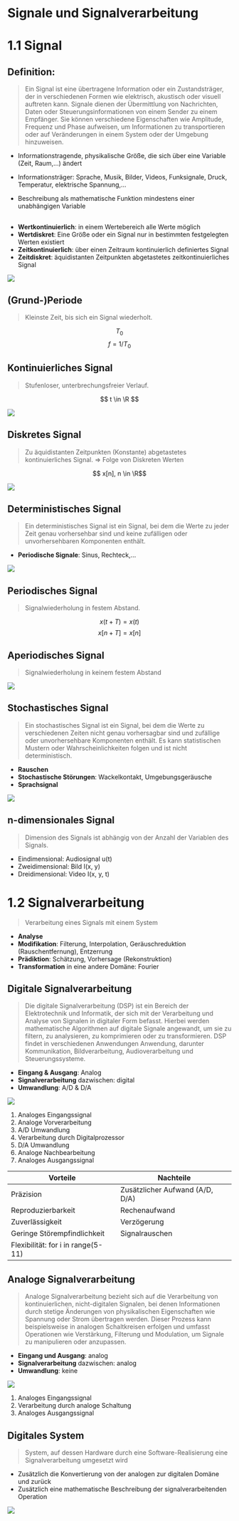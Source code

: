 ﻿# Signale und Signalverarbeitung

# 1.1 Signal
## Definition:

> Ein Signal ist eine übertragene Information oder ein Zustandsträger,
> der in verschiedenen Formen wie elektrisch, akustisch oder visuell
> auftreten kann. Signale dienen der Übermittlung von Nachrichten, Daten
> oder Steuerungsinformationen von einem Sender zu einem Empfänger. Sie
> können verschiedene Eigenschaften wie Amplitude, Frequenz und Phase
> aufweisen, um Informationen zu transportieren oder auf Veränderungen
> in einem System oder der Umgebung hinzuweisen.

 - Informationstragende, physikalische Größe, die sich über eine Variable (Zeit, Raum,…) ändert

-   Informationsträger: Sprache, Musik, Bilder, Videos, Funksignale, Druck, Temperatur, elektrische Spannung,…
-   Beschreibung als mathematische Funktion mindestens einer unabhängigen Variable
## 
-   **Wertkontinuierlich**: in einem Wertebereich alle Werte möglich
-   **Wertdiskret**: Eine Größe oder ein Signal nur in bestimmten festgelegten Werten existiert
-   **Zeitkontinuierlich**: über einen Zeitraum kontinuierlich definiertes Signal
-   **Zeitdiskret**: äquidistanten Zeitpunkten abgetastetes zeitkontinuierliches Signal

![](/_static/lecture_specific/01_Vorlesungen_Script_Images/Signale.png)

## (Grund-)Periode

> Kleinste Zeit, bis sich ein Signal wiederholt.

$$ T_0$$
$$ f = 1/T_0$$

## Kontinuierliches Signal
> Stufenloser, unterbrechungsfreier Verlauf.

$$ t \in \R $$

![](/_static/lecture_specific/01_Vorlesungen_Script_Images/Kontinuierliches_Signal.png)

## Diskretes Signal
> Zu äquidistanten Zeitpunkten (Konstante) abgetastetes kontinuierliches Signal.
> => Folge von Diskreten Werten

$$ x[n], n \in \R$$

![](/_static/lecture_specific/01_Vorlesungen_Script_Images/Diskretes_Signal.png)

## Deterministisches Signal

> Ein deterministisches Signal ist ein Signal, bei dem die Werte zu
> jeder Zeit genau vorhersehbar sind und keine zufälligen oder
> unvorhersehbaren Komponenten enthält.

-   **Periodische Signale**: Sinus, Rechteck,…

![](/_static/lecture_specific/01_Vorlesungen_Script_Images/Deterministisches_Signal.png)

## Periodisches Signal

> Signalwiederholung in festem Abstand.

$$ x(t + T) = x(t)$$
$$x[n +T] = x[n]$$

## Aperiodisches Signal
  > Signalwiederholung in keinem festem Abstand

![](/_static/lecture_specific/01_Vorlesungen_Script_Images/Aperiodisches_Signal.png)
  
## Stochastisches Signal

> Ein stochastisches Signal ist ein Signal, bei dem die Werte zu
> verschiedenen Zeiten nicht genau vorhersagbar sind und zufällige oder
> unvorhersehbare Komponenten enthält. Es kann statistischen Mustern
> oder Wahrscheinlichkeiten folgen und ist nicht deterministisch.

-   **Rauschen**
-   **Stochastische Störungen**: Wackelkontakt, Umgebungsgeräusche
-   **Sprachsignal**

![](/_static/lecture_specific/01_Vorlesungen_Script_Images/Stochastisches_Signal.png)

## n-dimensionales Signal

> Dimension des Signals ist abhängig von der Anzahl der Variablen des
> Signals.

- Eindimensional: Audiosignal u(t)
- Zweidimensional: Bild I(x, y)
- Dreidimensional: Video I(x, y, t)

# 1.2 Signalverarbeitung

>Verarbeitung eines Signals mit einem System

-   **Analyse**
-   **Modifikation**: Filterung, Interpolation, Geräuschreduktion (Rauschentfernung), Entzerrung
-   **Prädiktion**: Schätzung, Vorhersage (Rekonstruktion)
-   **Transformation** in eine andere Domäne: Fourier

## Digitale Signalverarbeitung 
>Die digitale Signalverarbeitung (DSP) ist ein Bereich der Elektrotechnik und Informatik, der sich mit der Verarbeitung und Analyse von Signalen in digitaler Form befasst. Hierbei werden mathematische Algorithmen auf digitale Signale angewandt, um sie zu filtern, zu analysieren, zu komprimieren oder zu transformieren. DSP findet in verschiedenen Anwendungen Anwendung, darunter Kommunikation, Bildverarbeitung, Audioverarbeitung und Steuerungssysteme.

- **Eingang & Ausgang**: Analog
- **Signalverarbeitung** dazwischen: digital
- **Umwandlung**: A/D & D/A

![](/_static/lecture_specific/01_Vorlesungen_Script_Images/digitale_signalverarbeitung.png)
1.  Analoges Eingangssignal
2.  Analoge Vorverarbeitung
3.  A/D Umwandlung
4.  Verarbeitung durch Digitalprozessor
5.  D/A Umwandlung
6.  Analoge Nachbearbeitung
7.  Analoges Ausgangssignal

|Vorteile| Nachteile  |
|--|--|
|Präzision | Zusätzlicher Aufwand (A/D, D/A)|
|Reproduzierbarkeit| Rechenaufwand|
|Zuverlässigkeit| Verzögerung|
|Geringe Störempfindlichkeit | Signalrauschen|
|Flexibilität: for i in range(5-11)|

## Analoge Signalverarbeitung
>Analoge Signalverarbeitung bezieht sich auf die Verarbeitung von kontinuierlichen, nicht-digitalen Signalen, bei denen Informationen durch stetige Änderungen von physikalischen Eigenschaften wie Spannung oder Strom übertragen werden. Dieser Prozess kann beispielsweise in analogen Schaltkreisen erfolgen und umfasst Operationen wie Verstärkung, Filterung und Modulation, um Signale zu manipulieren oder anzupassen.
- **Eingang und Ausgang**: analog
- **Signalverarbeitung** dazwischen: analog
- **Umwandlung**: keine

![](/_static/lecture_specific/01_Vorlesungen_Script_Images/analoge_signalverarbeitung.png)

1.  Analoges Eingangssignal
2.  Verarbeitung durch analoge Schaltung
3.  Analoges Ausgangssignal
## Digitales System
>System, auf dessen Hardware durch eine Software-Realisierung eine Signalverarbeitung umgesetzt wird

-   Zusätzlich die Konvertierung von der analogen zur digitalen Domäne und zurück
-   Zusätzlich eine mathematische Beschreibung der signalverarbeitenden Operation

![](/_static/lecture_specific/01_Vorlesungen_Script_Images/closed-loop-system.png)
